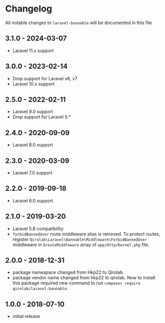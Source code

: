 # Changelog

All notable changes to `laravel-bannable` will be documented in this file

## 3.1.0 - 2024-03-07

- Laravel 11.x support

## 3.0.0 - 2023-02-14

- Drop support for Laravel v6, v7
- Laravel 10.x support

## 2.5.0 - 2022-02-11

- Laravel 9.0 support
- Drop support for Laravel 5.*

## 2.4.0 - 2020-09-09

- Laravel 8.0 support

## 2.3.0 - 2020-03-09

- Laravel 7.0 support

## 2.2.0 - 2019-09-18

- Laravel 6.0 support

## 2.1.0 - 2019-03-20

- Laravel 5.8 compatibility
- `forbidBannedUser` route middleware alias is removed. To protect routes, register `Qirolab\Laravel\Bannable\Middleware\ForbidBannedUser` middleware in `$routeMiddleware` array of `app/Http/Kernel.php` file.

## 2.0.0 - 2018-12-31

- package namespace changed from Hkp22 to Qirolab.
- package vendor name changed from hkp22 to qirolab. Now to install this package required new command to run `composer require qirolab/laravel-bannable`.

## 1.0.0 - 2018-07-10

- initial release
